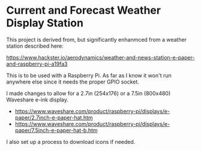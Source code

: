 # Current and Forecast Weather Display Station
This project is derived from, but significantly enhanmced from a weather station described here:

https://www.hackster.io/aerodynamics/weather-and-news-station-e-paper-and-raspberry-pi-a19fa3

This is to be used with a Raspberry Pi. As far as I know it won't run anywhere else since it needs the proper GPIO socket.

I made changes to allow for a 2.7in (254x176) or a 7.5in (800x480) Waveshare e-ink display.

- https://www.waveshare.com/product/raspberry-pi/displays/e-paper/2.7inch-e-paper-hat.htm
- https://www.waveshare.com/product/raspberry-pi/displays/e-paper/7.5inch-e-paper-hat-b.htm

I also set up a process to download icons if needed.
